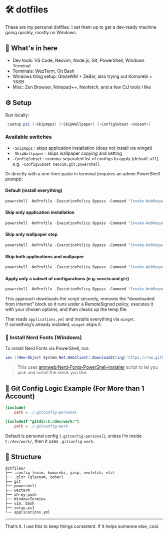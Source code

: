 # 🛠️ dotfiles

These are my personal dotfiles. I set them up to get a dev-ready machine going quickly, mostly on Windows.

## 🧰 What's in here

- Dev tools: VS Code, Neovim, Node.js, Git, PowerShell, Windows Terminal
- Terminals: WezTerm, Git Bash
- Windows tiling setup: GlazeWM + ZeBar, also trying out Komorebi + YASB
- Misc: Zen Browser, Notepad++, Neofetch, and a few CLI tools I like

## ⚙️ Setup

Run locally:
```powershell
.\setup.ps1 [-SkipApps] [-SkipWallpaper] [-ConfigSubset <subset>]
```

### Available switches
- `-SkipApps`        : skips application installation (does not install via winget)
- `-SkipWallpaper`   : skips wallpaper copying and setting
- `-ConfigSubset`    : comma-separated list of configs to apply (default: `all`).
  e.g. `-ConfigSubset neovim,git,powershell`  

Or directly with a one-liner paste in terminal (requires an admin PowerShell prompt):

#### Default (install everything)
```powershell
powershell -NoProfile -ExecutionPolicy Bypass -Command "Invoke-WebRequest -Uri 'https://raw.githubusercontent.com/eliascreates/dotfiles/main/setup.ps1' -OutFile setup.ps1; Unblock-File setup.ps1; ./setup.ps1; Remove-Item setup.ps1"
```

#### Skip only application installation
```powershell
powershell -NoProfile -ExecutionPolicy Bypass -Command "Invoke-WebRequest -Uri 'https://raw.githubusercontent.com/eliascreates/dotfiles/main/setup.ps1' -OutFile setup.ps1; Unblock-File setup.ps1; ./setup.ps1 -SkipApps; Remove-Item setup.ps1"
```

#### Skip only wallpaper step
```powershell
powershell -NoProfile -ExecutionPolicy Bypass -Command "Invoke-WebRequest -Uri 'https://raw.githubusercontent.com/eliascreates/dotfiles/main/setup.ps1' -OutFile setup.ps1; Unblock-File setup.ps1; ./setup.ps1 -SkipWallpaper; Remove-Item setup.ps1"
```

#### Skip both applications and wallpaper
```powershell
powershell -NoProfile -ExecutionPolicy Bypass -Command "Invoke-WebRequest -Uri 'https://raw.githubusercontent.com/eliascreates/dotfiles/main/setup.ps1' -OutFile setup.ps1; Unblock-File setup.ps1; ./setup.ps1 -SkipApps -SkipWallpaper; Remove-Item setup.ps1"
```

#### Apply only a subset of configurations (e.g. `neovim` and `git`)
```powershell
powershell -NoProfile -ExecutionPolicy Bypass -Command "Invoke-WebRequest -Uri 'https://raw.githubusercontent.com/eliascreates/dotfiles/main/setup.ps1' -OutFile setup.ps1; Unblock-File setup.ps1; ./setup.ps1 -ConfigSubset neovim,git; Remove-Item setup.ps1"
```

This approach downloads the script securely, removes the “downloaded from internet” block so it runs under a RemoteSigned policy, executes it with your chosen options, and then cleans up the temp file.

That reads `applications.yml` and installs everything via `winget`.  
If something’s already installed, `winget` skips it.


### 🎨 Install Nerd Fonts (Windows)

To install Nerd Fonts via PowerShell, run:

```powershell
iex ((New-Object System.Net.WebClient).DownloadString('https://raw.githubusercontent.com/amnweb/nf-installer/main/install.ps1'))
```

> This uses [amnweb/Nerd-Fonts-PowerShell-Installer](https://github.com/amnweb/Nerd-Fonts-PowerShell-Installer) script to let you pick and install the nerds you like.

## 🧠 Git Config Logic Example (For More than 1 Account)

```ini
[include]
    path = ./.gitconfig-personal

[includeIf "gitdir:C:/dev/work/"]
    path = ./.gitconfig-work
```

Default is personal config (`.gitconfig-personal`), unless I’m inside `C:/dev/work/`, then it uses `.gitconfig-work`.

## 📁 Structure

```
dotfiles/
├── .config (nvim, komorebi, yasp, neofetch, etc)
├── .glzr (glazewm, zebar)
├── git
├── powershell
├── wezterm
├── oh-my-posh
├── WindowsTermina
├── vim, bash
├── setup.ps1
└── applications.yml
```

---

That’s it. I use this to keep things consistent. If it helps someone else, cool.

